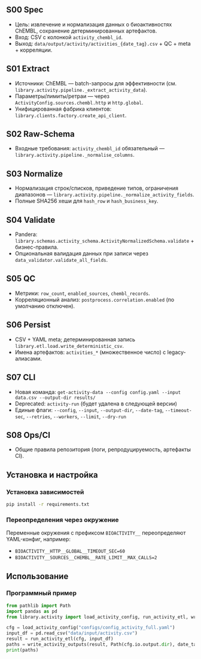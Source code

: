 <!-- Generated from template: docs/_templates/staging_template.md -->

## S00 Spec
- Цель: извлечение и нормализация данных о биоактивностях ChEMBL, сохранение детерминированных артефактов.
- Вход: CSV с колонкой `activity_chembl_id`.
- Выход: `data/output/activity/activities_{date_tag}.csv` + QC + meta + корреляции.

## S01 Extract
- Источники: ChEMBL — batch-запросы для эффективности (см. `library.activity.pipeline._extract_activity_data`).
- Параметры/лимиты/ретраи — через `ActivityConfig.sources.chembl.http` и `http.global`.
- Унифицированная фабрика клиентов: `library.clients.factory.create_api_client`.

## S02 Raw-Schema
- Входные требования: `activity_chembl_id` обязательный — `library.activity.pipeline._normalise_columns`.

## S03 Normalize
- Нормализация строк/списков, приведение типов, ограничения диапазонов — `library.activity.pipeline._normalize_activity_fields`.
- Полные SHA256 хеши для `hash_row` и `hash_business_key`.

## S04 Validate
- Pandera: `library.schemas.activity_schema.ActivityNormalizedSchema.validate` + бизнес-правила.
- Опциональная валидация данных при записи через `data_validator.validate_all_fields`.

## S05 QC
- Метрики: `row_count`, `enabled_sources`, `chembl_records`.
- Корреляционный анализ: `postprocess.correlation.enabled` (по умолчанию отключен).

## S06 Persist
- CSV + YAML meta; детерминированная запись `library.etl.load.write_deterministic_csv`.
- Имена артефактов: `activities_*` (множественное число) с legacy-алиасами.

## S07 CLI
- Новая команда: `get-activity-data --config config.yaml --input data.csv --output-dir results/`
- Deprecated: `activity-run` (будет удалена в следующей версии)
- Единые флаги: `--config`, `--input`, `--output-dir`, `--date-tag`, `--timeout-sec`, `--retries`, `--workers`, `--limit`, `--dry-run`

## S08 Ops/CI
- Общие правила репозитория (логи, репродуцируемость, артефакты CI).

## Установка и настройка

### Установка зависимостей

```bash
pip install -r requirements.txt
```

### Переопределения через окружение

Переменные окружения с префиксом `BIOACTIVITY__` переопределяют YAML-конфиг, например:

- `BIOACTIVITY__HTTP__GLOBAL__TIMEOUT_SEC=60`
- `BIOACTIVITY__SOURCES__CHEMBL__RATE_LIMIT__MAX_CALLS=2`

## Использование

### Программный пример

```python
from pathlib import Path
import pandas as pd
from library.activity import load_activity_config, run_activity_etl, write_activity_outputs

cfg = load_activity_config("configs/config_activity_full.yaml")
input_df = pd.read_csv("data/input/activity.csv")
result = run_activity_etl(cfg, input_df)
paths = write_activity_outputs(result, Path(cfg.io.output.dir), date_tag="20240101", config=cfg)
print(paths)
```

